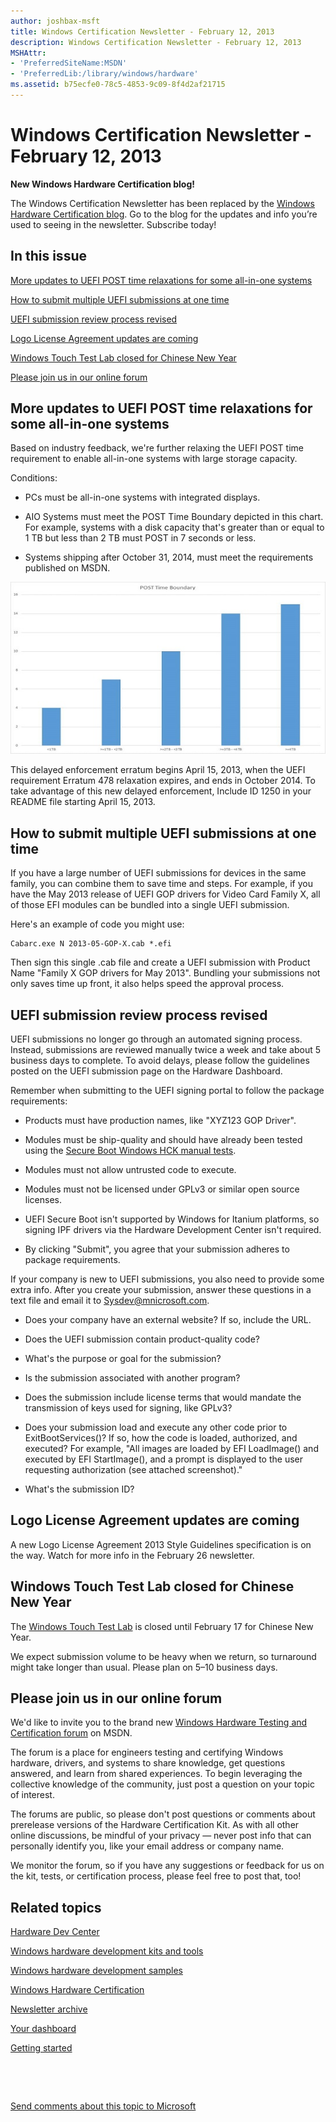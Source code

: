 ```yaml
---
author: joshbax-msft
title: Windows Certification Newsletter - February 12, 2013
description: Windows Certification Newsletter - February 12, 2013
MSHAttr:
- 'PreferredSiteName:MSDN'
- 'PreferredLib:/library/windows/hardware'
ms.assetid: b75ecfe0-78c5-4853-9c09-8f4d2af21715
---
```


# Windows Certification Newsletter - February 12, 2013


**New Windows Hardware Certification blog!**

The Windows Certification Newsletter has been replaced by the [Windows Hardware Certification blog](http://blogs.msdn.com/b/windows_hardware_certification/). Go to the blog for the updates and info you’re used to seeing in the newsletter. Subscribe today!

## In this issue


[More updates to UEFI POST time relaxations for some all-in-one systems](#allinone)

[How to submit multiple UEFI submissions at one time](#multiple)

[UEFI submission review process revised](#reviewprocess)

[Logo License Agreement updates are coming](#license)

[Windows Touch Test Lab closed for Chinese New Year](#wttl)

[Please join us in our online forum](#forum)

## <a href="" id="allinone"></a>More updates to UEFI POST time relaxations for some all-in-one systems


Based on industry feedback, we're further relaxing the UEFI POST time requirement to enable all-in-one systems with large storage capacity.

Conditions:

-   PCs must be all-in-one systems with integrated displays.

-   AIO Systems must meet the POST Time Boundary depicted in this chart. For example, systems with a disk capacity that's greater than or equal to 1 TB but less than 2 TB must POST in 7 seconds or less.

-   Systems shipping after October 31, 2014, must meet the requirements published on MSDN.

![post time boundary](images/uefiposttimeboundary.jpg)

This delayed enforcement erratum begins April 15, 2013, when the UEFI requirement Erratum 478 relaxation expires, and ends in October 2014. To take advantage of this new delayed enforcement, Include ID 1250 in your README file starting April 15, 2013.

## <a href="" id="multiple"></a>How to submit multiple UEFI submissions at one time


If you have a large number of UEFI submissions for devices in the same family, you can combine them to save time and steps. For example, if you have the May 2013 release of UEFI GOP drivers for Video Card Family X, all of those EFI modules can be bundled into a single UEFI submission.

Here's an example of code you might use:

``` syntax
Cabarc.exe N 2013-05-GOP-X.cab *.efi
```

Then sign this single .cab file and create a UEFI submission with Product Name "Family X GOP drivers for May 2013". Bundling your submissions not only saves time up front, it also helps speed the approval process.

## <a href="" id="reviewprocess"></a>UEFI submission review process revised


UEFI submissions no longer go through an automated signing process. Instead, submissions are reviewed manually twice a week and take about 5 business days to complete. To avoid delays, please follow the guidelines posted on the UEFI submission page on the Hardware Dashboard.

Remember when submitting to the UEFI signing portal to follow the package requirements:

-   Products must have production names, like "XYZ123 GOP Driver".

-   Modules must be ship-quality and should have already been tested using the [Secure Boot Windows HCK manual tests](http://msdn.microsoft.com/library/windows/hardware/jj124137.aspx).

-   Modules must not allow untrusted code to execute.

-   Modules must not be licensed under GPLv3 or similar open source licenses.

-   UEFI Secure Boot isn't supported by Windows for Itanium platforms, so signing IPF drivers via the Hardware Development Center isn't required.

-   By clicking "Submit", you agree that your submission adheres to package requirements.

If your company is new to UEFI submissions, you also need to provide some extra info. After you create your submission, answer these questions in a text file and email it to Sysdev@mnicrosoft.com.

-   Does your company have an external website? If so, include the URL.

-   Does the UEFI submission contain product-quality code?

-   What's the purpose or goal for the submission?

-   Is the submission associated with another program?

-   Does the submission include license terms that would mandate the transmission of keys used for signing, like GPLv3?

-   Does your submission load and execute any other code prior to ExitBootServices()? If so, how the code is loaded, authorized, and executed? For example, "All images are loaded by EFI LoadImage() and executed by EFI StartImage(), and a prompt is displayed to the user requesting authorization (see attached screenshot)."

-   What's the submission ID?

## <a href="" id="license"></a>Logo License Agreement updates are coming


A new Logo License Agreement 2013 Style Guidelines specification is on the way. Watch for more info in the February 26 newsletter.

## <a href="" id="wttl"></a>Windows Touch Test Lab closed for Chinese New Year


The [Windows Touch Test Lab](http://msdn.microsoft.com/library/windows/hardware/hh872970) is closed until February 17 for Chinese New Year.

We expect submission volume to be heavy when we return, so turnaround might take longer than usual. Please plan on 5–10 business days.

## <a href="" id="forum"></a>Please join us in our online forum


We'd like to invite you to the brand new [Windows Hardware Testing and Certification forum](http://social.msdn.microsoft.com/Forums/en-US/whck/threads) on MSDN.

The forum is a place for engineers testing and certifying Windows hardware, drivers, and systems to share knowledge, get questions answered, and learn from shared experiences. To begin leveraging the collective knowledge of the community, just post a question on your topic of interest.

The forums are public, so please don't post questions or comments about prerelease versions of the Hardware Certification Kit. As with all other online discussions, be mindful of your privacy — never post info that can personally identify you, like your email address or company name.

We monitor the forum, so if you have any suggestions or feedback for us on the kit, tests, or certification process, please feel free to post that, too!

## Related topics


[Hardware Dev Center](http://msdn.microsoft.com/en-US/windows/hardware/)

[Windows hardware development kits and tools](http://msdn.microsoft.com/windows/hardware/bg127147)

[Windows hardware development samples](http://code.msdn.microsoft.com/windowshardware/)

[Windows Hardware Certification](http://msdn.microsoft.com/en-US/windows/hardware/gg463010)

[Newsletter archive](http://msdn.microsoft.com/library/windows/hardware/dn339175.aspx)

[Your dashboard](https://sysdev.microsoft.com/hardware/member/)

[Getting started](http://msdn.microsoft.com/library/windows/hardware/gg507680/)

 

 

[Send comments about this topic to Microsoft](mailto:wsddocfb@microsoft.com?subject=Documentation%20feedback%20%5Bp_hck\p_hck%5D:%20Windows%20Certification%20Newsletter%20-%20February%2012,%202013%20%20RELEASE:%20%284/27/2016%29&body=%0A%0APRIVACY%20STATEMENT%0A%0AWe%20use%20your%20feedback%20to%20improve%20the%20documentation.%20We%20don't%20use%20your%20email%20address%20for%20any%20other%20purpose,%20and%20we'll%20remove%20your%20email%20address%20from%20our%20system%20after%20the%20issue%20that%20you're%20reporting%20is%20fixed.%20While%20we're%20working%20to%20fix%20this%20issue,%20we%20might%20send%20you%20an%20email%20message%20to%20ask%20for%20more%20info.%20Later,%20we%20might%20also%20send%20you%20an%20email%20message%20to%20let%20you%20know%20that%20we've%20addressed%20your%20feedback.%0A%0AFor%20more%20info%20about%20Microsoft's%20privacy%20policy,%20see%20http://privacy.microsoft.com/default.aspx. "Send comments about this topic to Microsoft")





